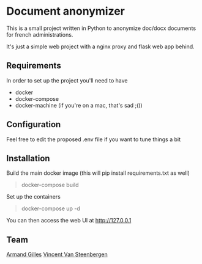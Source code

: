 # Document anonymizer

This is a small project written in Python to anonymize doc/docx documents for french administrations.

It's just a simple web project with a nginx proxy and flask web app behind.

## Requirements

In order to set up the project you'll need to have 

* docker
* docker-compose
* docker-machine (if you're on a mac, that's sad ;())

## Configuration

Feel free to edit the proposed .env file if you want to tune things a bit

## Installation

Build the main docker image (this will pip install requirements.txt as well)

> docker-compose build

Set up the containers

> docker-compose up -d

You can then access the web UI at http://127.0.0.1

## Team

[Armand Gilles](https://github.com/armgilles)
[Vincent Van Steenbergen](https://github.com/nsteenv)